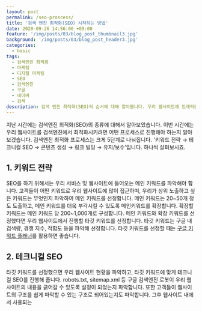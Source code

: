 ```yaml
---
layout: post
permalink: /seo-proscess/
title: '검색 엔진 최적화(SEO) 시작하는 방법'
date: 2020-09-26 14:56:00 +09:00
feature: '/img/posts/03/blog_post_thumbnail3.jpg'
background: '/img/posts/03/blog_post_header3.jpg'
categories:
  - basic
tags:
  - 검색엔진 최적화
  - 마케팅
  - 디지털 마케팅
  - SEO
  - 검색엔진
  - 구글
  - 네이버
  - 검색
description: 검색 엔진 최적화(SEO)의 순서에 대해 알아봅니다. 우리 웹사이트에 트래픽을 증대시키기 위한 SEO는 어떻게 시작해야할까요?
---
```


지난 시간에는 검색엔진 최적화(SEO)의 종류에 대해서 알아보았습니다. 이번 시간에는 우리 웹사이트를 검색엔진에서 최적화시키려면 어떤 프로세스로 진행해야 하는지 알아보겠습니다. 검색엔진 최적화 프로세스는 크게 5단계로 나눠집니다. '키워드 전략 → 테크니컬 SEO → 콘텐츠 생성 → 링크 빌딩 → 유지/보수'입니다. 하나씩 살펴보시죠.

## 1. 키워드 전략

SEO를 하기 위해서는 우리 서비스 및 웹사이트에 들어오는 메인 키워드를 파악해야 합니다. 고객들이 어떤 키워드로 우리 웹사이트에 많이 접근하며, 우리가 상위 노출하고 싶은 키워드는 무엇인지 파악하여 메인 키워드를 선정합니다. 메인 키워드는 20~50개 정도 도출하고, 메인 키워드를 더욱 부각시킬 수 있도록 메인키워드를 확장합니다. 확장할 키워드는 메인 키워드 당 200~1,000개로 구성합니다.  메인 키워드와 확장 키워드를 선정했다면 우리 웹사이트에서 진행할 타깃 키워드를 선정합니다. 타깃 키워드는 구글 내 검색량, 경쟁 지수, 적합도 등을 파악해 선정합니다. 타깃 키워드를 선정할 때는 [구글 키워드 플래너](https://ads.google.com/intl/ko_kr/home/tools/keyword-planner/)를 활용하면 좋습니다. 

## 2. 테크니컬 SEO

타깃 키워드를 선정했으면 우리 웹사이트 현황을 파악하고, 타깃 키워드에 맞게 테크니컬 SEO를 진행해 줍니다. robots.txt, sitemap.xml 등 구글 검색엔진 로봇이 우리 웹사이트의 내용을 긁어갈 수 있도록 설정이 되었는지 파악합니다. 또한 고객들이 웹사이트의 구조를 쉽게 파악할 수 있는 구조로 되어있는지도 파악합니다. 그후 웹사이트 내에서 사용되는 <title>, <description>, <h1>, <h2>, <alt> 등 다양한 태그들에 우리가 선정한 타깃 키워드들을 넣어 내용들을 변경해줍니다. 모바일 최적화, 사이트 속도, 오류 페이지, 404 페이지 등도 확인하여 웹사이트의 전체 상태를 파악합니다.

## 3. 콘텐츠 생성

테크니컬 SEO를 통해 웹사이트의 상태를 향상시켰다면 기존에 만들어진 콘텐츠 상태를 파악해봅시다. 기존에 만들어진 콘텐츠들에 타킷 키워드가 사용되었는지, 타이틀, 디스크립션, 태그들은 적합한지, 내용은 적당한지 파악한 후 기존에 만들어진 콘텐츠를 수정합니다. 그후. 기존에 만들어진 콘텐츠의 타깃 키워드와 겹치지 않도록 신규 콘텐츠를 작성합니다. 타깃 키워드 중에서 기존 콘텐츠에는 없는 새로운 키워드를 이용합니다.

## 4. 링크 빌딩

테크니컬 SEO와 콘텐츠 SEO를 진행했다면, 외부 사이트에 링크 빌딩을 진행합니다. 우리 비즈니스와 가장 알맞으면서 도메인 점수가 높은 사이트에 링크 빌딩 전략을 수립합니다. 소셜미디어, 기사, 학회 사이트 등 오래됐고, 신뢰도 높은, 공신력 있는 사이트 일수록 좋습니다.

## 5. 유지/보수

SEO는 구글의 결과 페이지 SERP가 계속 변경되기 때문에 한달에 한번은 모니터링을 해줘야 합니다. 사이트, 링크, 키워드 등 각종 진단을 통해 건강 상태를 체크하고, 1~2개월이 지난 후 어떤 키워드를 통해 트래픽이 발생했는지, 어떤 키워드를 가진 콘텐츠가 인기가 많은지 파악해 해당 새로운 콘텐츠를 생성합니다. 검색엔진 로봇은 우리 웹사이트를 잘 크롤링하는지, 색인은 잘하고 있는지 파악합니다.

유지/보수 기간에서 한달이 지나면 구글 애널리틱스, 구글 서치콘솔 등을 통해 웹사이트의 결과를 파악할 수 있습니다. 리포트를 생성하고 현재 웹사이트는 어떤 상태인지, 앞으로 어떻게 개선해나갈 것인지 파악한 다음 새로운 전략을 통해 꾸준히 개선합니다.